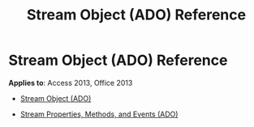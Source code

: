 ﻿---
title: Stream Object (ADO) Reference
TOCTitle: Stream Object (ADO)
ms:assetid: 4574095e-06d3-4c2f-86e0-2a7cf1247395
ms:mtpsurl: https://msdn.microsoft.com/library/JJ249214(v=office.15)
ms:contentKeyID: 48544556
ms.date: 09/18/2015
mtps_version: v=office.15
---

# Stream Object (ADO) Reference


**Applies to**: Access 2013, Office 2013



  - [Stream Object (ADO)](stream-object-ado.md)

  - [Stream Properties, Methods, and Events (ADO)](stream-properties-methods-and-events-ado.md)

